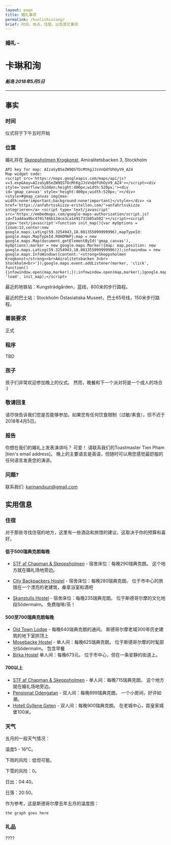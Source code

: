 ```yaml
---
layout: page
title: 婚礼事项
permalink: /hunlishixiang/
brief: 时间，地点，住宿，以及其它事项
---
```

### 婚礼 - 
# **卡琳和洵**
#### *船岛 2018年5月5日*

----

## 事实

### 时间
仪式将于下午五时开始

### 位置
婚礼将在 [Skeppsholmen Krogkonst](http://www.krogkonst.se/), Amiralitetsbacken 3, Stockholm

    API key for map: AIzaSyB5eZW9QSTOcMtKgJJsVnQdfUhOyV9_AZ4
    Map widget code:
    <script src='https://maps.googleapis.com/maps/api/js?v=3.exp&key=AIzaSyB5eZW9QSTOcMtKgJJsVnQdfUhOyV9_AZ4'></script><div style='overflow:hidden;height:400px;width:520px;'><div id='gmap_canvas' style='height:400px;width:520px;'></div><style>#gmap_canvas img{max-width:none!important;background:none!important}</style></div> <a href='https://anfahrtsskizze-erstellen.com/'>anfahrtsskizze integrieren</a> <script type='text/javascript' src='https://embedmaps.com/google-maps-authorization/script.js?id=f1ad4aa9bc4f01746b134ce3ca1e91731b85a502'></script><script type='text/javascript'>function init_map(){var myOptions = {zoom:13,center:new google.maps.LatLng(59.3254943,18.081355099999996),mapTypeId: google.maps.MapTypeId.ROADMAP};map = new google.maps.Map(document.getElementById('gmap_canvas'), myOptions);marker = new google.maps.Marker({map: map,position: new google.maps.LatLng(59.3254943,18.081355099999996)});infowindow = new google.maps.InfoWindow({content:'<strong>Skeppsholmen Krogkonst</strong><br>Amiralitetsbacken 3<br> Stockholm<br>'});google.maps.event.addListener(marker, 'click', function(){infowindow.open(map,marker);});infowindow.open(map,marker);}google.maps.event.addDomListener(window, 'load', init_map);</script>

最近的地铁站：Kungsträdgården，蓝线，800米的步行路程。

最近的巴士站：Stockholm Östasiatiska Museet，巴士65号线，150米步行路程。

### 着装要求
正式

### 程序
TBD

### 孩子
孩子们非常欢迎参加晚上的仪式。 然而，晚餐和下一个派对将是一个成人的场合 :)

### 敬请回复
请尽快告诉我们您是否能够参加，如果您有任何饮食限制（过敏/素食），但不迟于2018年4月5日。

### 报告

你想在我们的婚礼上发表演讲吗？ 可爱！ 请联系我们的Toastmaster Tien Pham [tien's email address]。 晚上的主要语言是英语，但随时可以用您感觉最舒服的任何语言发表您的演讲。

### 问题?
联系我们: karinandxun@gmail.com

## 实用信息

### 住宿
对于那些寻找住宿的地方，这里有一些酒店和旅馆的建议，这取决于你的预算和喜好。

#### 低于500瑞典克朗每晚
* [STF af Chapman & Skeppsholmen](https://www.swedishtouristassociation.com/facilities/stf-stockholmaf-chapman-skeppsholmen-hostel-house/) -
宿舍床位：每晚290瑞典克朗。 这个地方就在婚礼场地旁边。

* [City Backpackers Hostel](https://www.citybackpackers.org/) -
宿舍床位：每晚280瑞典克朗。 位于市中心的旅馆在一个漂亮的老建筑，桑拿浴室和酒吧
* [Skanstulls Hostel](https://www.skanstulls.se/sites/en/) -
宿舍床位：每晚235瑞典克朗。 位于斯德哥尔摩的文化地段Södermalm。 免费咖啡/茶！

#### 500至700瑞典克朗每晚
* [Old Town Lodge](http://oldtownlodge.se/en/) -
每晚640瑞典克朗的通间。 斯德哥尔摩老城300年历史建筑的地下室拱顶上
* [Mosebacke Hostel](http://www.mosebackehostel.se/) -
单人间：每晚625瑞典克朗。 位于斯德哥尔摩的时髦部分Södermalm。 包含早餐
* [Birka Hostel](http://www.birkahostel.se/en/)
单人间：每晚673元。 位于市中心，但在一条安静的街道上。

#### 700以上
* [STF af Chapman & Skeppsholmen](https://www.swedishtouristassociation.com/facilities/stf-stockholmaf-chapman-skeppsholmen-hostel-house/) -
单人间：每晚715瑞典克朗。 这个地方就在婚礼场地旁边。
* [Pensionat Odengatan](https://www.booking.com/hotel/se/pensionat-oden-vasastan.en-gb.html) -
双人间：每晚899瑞典克朗。 一个小房间，好评如潮。
* [Hotell Gyllene Geten](http://goldengoat.se/en/) -
双人间：每晚900瑞典克朗。 在老城中心，距皇家城堡100米。

### 天气
五月的一般天气情况：

温度5 - 16°C。

下雨的风险：低但可能。

下雪的风险：0。

日出：04:40。

日落：20:50。

作为参考，这是斯德哥尔摩去年五月的温度图：

    the graph goes here


### 礼品
????

